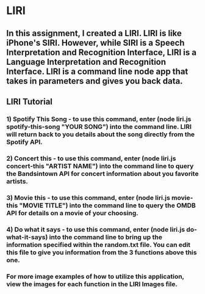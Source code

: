 # LIRI

## In this assignment, I created a LIRI. LIRI is like iPhone's SIRI. However, while SIRI is a Speech Interpretation and Recognition Interface, LIRI is a Language Interpretation and Recognition Interface. LIRI is a command line node app that takes in parameters and gives you back data.

## LIRI Tutorial

### 1) Spotify This Song - to use this command, enter (node liri.js spotify-this-song "YOUR SONG") into the command line. LIRI will return back to you details about the song directly from the Spotify API. 

### 2) Concert this - to use this command, enter (node liri.js concert-this "ARTIST NAME") into the command line to query the Bandsintown API for concert information about you favorite artists. 

### 3) Movie this - to use this command, enter (node liri.js movie-this "MOVIE TITLE") into the command line to query the OMDB API for details on a movie of your choosing. 

### 4) Do what it says -  to use this command, enter (node liri.js do-what-it-says) into the command line to bring up the information specified within the random.txt file. You can edit this file to give you information from the 3 functions above this one. 

### For more image examples of how to utilize this application, view the images for each function in the LIRI Images file. 
